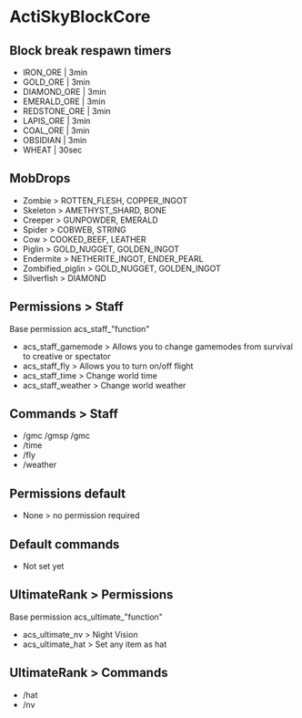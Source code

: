 # ActiSkyBlockCore

## Block break respawn timers
 * IRON_ORE | 3min
 * GOLD_ORE | 3min
 * DIAMOND_ORE | 3min
 * EMERALD_ORE | 3min
 * REDSTONE_ORE | 3min
 * LAPIS_ORE | 3min
 * COAL_ORE | 3min
 * OBSIDIAN | 3min
 * WHEAT | 30sec


## MobDrops
* Zombie > ROTTEN_FLESH, COPPER_INGOT
* Skeleton > AMETHYST_SHARD, BONE
* Creeper > GUNPOWDER, EMERALD
* Spider > COBWEB, STRING
* Cow > COOKED_BEEF, LEATHER
* Piglin > GOLD_NUGGET, GOLDEN_INGOT
* Endermite > NETHERITE_INGOT, ENDER_PEARL
* Zombified_piglin > GOLD_NUGGET, GOLDEN_INGOT
* Silverfish > DIAMOND

## Permissions > Staff 
Base permission acs_staff_"function"
* acs_staff_gamemode > Allows you to change gamemodes from survival to creative or spectator
* acs_staff_fly > Allows you to turn on/off flight
* acs_staff_time > Change world time
* acs_staff_weather > Change world weather

## Commands > Staff
* /gmc /gmsp /gmc
* /time
* /fly
* /weather

## Permissions default
* None > no permission required

## Default commands
* Not set yet

## UltimateRank > Permissions
Base permission acs_ultimate_"function"
* acs_ultimate_nv > Night Vision
* acs_ultimate_hat > Set any item as hat
  
## UltimateRank > Commands
* /hat
* /nv
